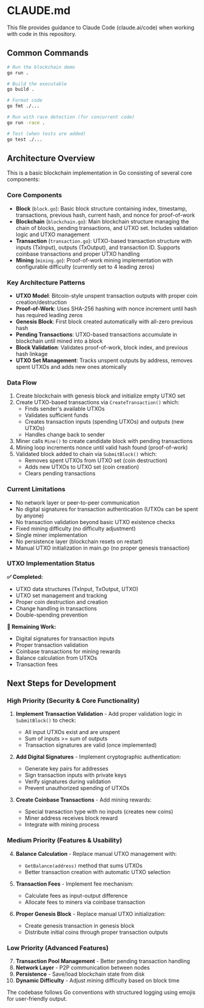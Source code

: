 # CLAUDE.md

This file provides guidance to Claude Code (claude.ai/code) when working with code in this repository.

## Common Commands

```bash
# Run the blockchain demo
go run .

# Build the executable
go build .

# Format code
go fmt ./...

# Run with race detection (for concurrent code)
go run -race .

# Test (when tests are added)
go test ./...
```

## Architecture Overview

This is a basic blockchain implementation in Go consisting of several core components:

### Core Components

- **Block** (`block.go`): Basic block structure containing index, timestamp, transactions, previous hash, current hash, and nonce for proof-of-work
- **Blockchain** (`blockchain.go`): Main blockchain structure managing the chain of blocks, pending transactions, and UTXO set. Includes validation logic and UTXO management
- **Transaction** (`transaction.go`): UTXO-based transaction structure with inputs (TxInput), outputs (TxOutput), and transaction ID. Supports coinbase transactions and proper UTXO handling
- **Mining** (`mining.go`): Proof-of-work mining implementation with configurable difficulty (currently set to 4 leading zeros)

### Key Architecture Patterns

- **UTXO Model**: Bitcoin-style unspent transaction outputs with proper coin creation/destruction
- **Proof-of-Work**: Uses SHA-256 hashing with nonce increment until hash has required leading zeros
- **Genesis Block**: First block created automatically with all-zero previous hash
- **Pending Transactions**: UTXO-based transactions accumulate in blockchain until mined into a block
- **Block Validation**: Validates proof-of-work, block index, and previous hash linkage
- **UTXO Set Management**: Tracks unspent outputs by address, removes spent UTXOs and adds new ones atomically

### Data Flow

1. Create blockchain with genesis block and initialize empty UTXO set
2. Create UTXO-based transactions via `CreateTransaction()` which:
   - Finds sender's available UTXOs
   - Validates sufficient funds
   - Creates transaction inputs (spending UTXOs) and outputs (new UTXOs)
   - Handles change back to sender
3. Miner calls `Mine()` to create candidate block with pending transactions
4. Mining loop increments nonce until valid hash found (proof-of-work)
5. Validated block added to chain via `SubmitBlock()` which:
   - Removes spent UTXOs from UTXO set (coin destruction)
   - Adds new UTXOs to UTXO set (coin creation)
   - Clears pending transactions

### Current Limitations

- No network layer or peer-to-peer communication
- No digital signatures for transaction authentication (UTXOs can be spent by anyone)
- No transaction validation beyond basic UTXO existence checks
- Fixed mining difficulty (no difficulty adjustment)
- Single miner implementation
- No persistence layer (blockchain resets on restart)
- Manual UTXO initialization in main.go (no proper genesis transaction)

### UTXO Implementation Status

**✅ Completed:**
- UTXO data structures (TxInput, TxOutput, UTXO)
- UTXO set management and tracking
- Proper coin destruction and creation
- Change handling in transactions
- Double-spending prevention

**🚧 Remaining Work:**
- Digital signatures for transaction inputs
- Proper transaction validation
- Coinbase transactions for mining rewards
- Balance calculation from UTXOs
- Transaction fees

## Next Steps for Development

### High Priority (Security & Core Functionality)
1. **Implement Transaction Validation** - Add proper validation logic in `SubmitBlock()` to check:
   - All input UTXOs exist and are unspent
   - Sum of inputs >= sum of outputs
   - Transaction signatures are valid (once implemented)

2. **Add Digital Signatures** - Implement cryptographic authentication:
   - Generate key pairs for addresses
   - Sign transaction inputs with private keys
   - Verify signatures during validation
   - Prevent unauthorized spending of UTXOs

3. **Create Coinbase Transactions** - Add mining rewards:
   - Special transaction type with no inputs (creates new coins)
   - Miner address receives block reward
   - Integrate with mining process

### Medium Priority (Features & Usability)
4. **Balance Calculation** - Replace manual UTXO management with:
   - `GetBalance(address)` method that sums UTXOs
   - Better transaction creation with automatic UTXO selection

5. **Transaction Fees** - Implement fee mechanism:
   - Calculate fees as input-output difference
   - Allocate fees to miners via coinbase transaction

6. **Proper Genesis Block** - Replace manual UTXO initialization:
   - Create genesis transaction in genesis block
   - Distribute initial coins through proper transaction outputs

### Low Priority (Advanced Features)
7. **Transaction Pool Management** - Better pending transaction handling
8. **Network Layer** - P2P communication between nodes
9. **Persistence** - Save/load blockchain state from disk
10. **Dynamic Difficulty** - Adjust mining difficulty based on block time

The codebase follows Go conventions with structured logging using emojis for user-friendly output.